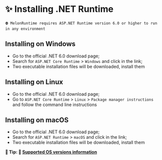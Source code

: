 # ✨ Installing .NET Runtime

```
⛔ MelonRuntime requires ASP.NET Runtime version 6.0 or higher to run in any environment
```

## Installing on Windows

- Go to the official .NET 6.0 download page;
- Search for `ASP.NET Core Runtime` > `Windows` and click in the link;
- Two executable installation files will be downloaded, install them

## Installing on Linux

- Go to the official .NET 6.0 download page;
- Go to `ASP.NET Core Runtime` > `Linux` > `Package manager instructions` and follow the command line instructions

## Installing on macOS

- Go to the official .NET 6.0 download page;
- Search for `ASP.NET Runtime` > `macOS` and click in the link;
- Two executable installation files will be downloaded, install them

**🎯 Tip: 🛑 [Supported OS versions information](https://github.com/dotnet/core/blob/main/release-notes/6.0/supported-os.md)**

